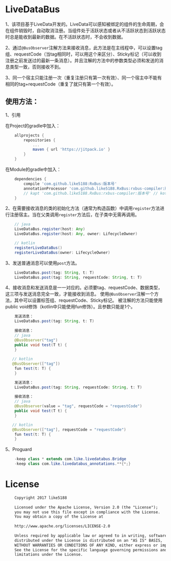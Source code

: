 # LiveDataBus

1、该项目基于LiveData开发的。LiveData可以感知被绑定的组件的生命周期，会在组件销毁时，自动取消注册。当组件处于活跃状态或者从不活跃状态到活跃状态时总是能收到最新的数据。在不活跃状态时，不会收到数据。

2、通过`@BusObserver`注解方法来接收消息，此方法是在主线程中，可以设置tag组、requestCode（当tag相同时，可以用这个来区分）、Sticky标记（可以收到注册之前发送过的最新一条消息）。并且注解的方法中的参数类型必须和发送的消息类型一致，否则接收不到。

3、同一个宿主只能注册一次（重复注册只有第一次有效）、同一个宿主中不能有相同的tag+requestCode（重复了就只有第一个有效）。

## 使用方法：

1、引用

在Project的gradle中加入：
```groovy
    allprojects {
        repositories {
            ...
            maven { url 'https://jitpack.io' }
        }
    }
```
在Module的gradle中加入：
```groovy
    dependencies {
        compile 'com.github.like5188:RxBus:版本号'
        annotationProcessor 'com.github.like5188.RxBus:rxbus-compiler:版本号' // java
        // kapt 'com.github.like5188.RxBus:rxbus-compiler:版本号' // kotlin
    }
```

2、在需要接收消息的类的初始化方法（通常为构造函数）中调用`register`方法进行注册宿主。当在父类调用`register`方法后，在子类中无需再调用。
```java
    // java
    LiveDataBus.register(host: Any)
    LiveDataBus.register(host: Any, owner: LifecycleOwner)

    // kotlin
    registerLiveDataBus()
    registerLiveDataBus(owner: LifecycleOwner)
```

3、发送普通消息可以使用`post`方法。
```java
    LiveDataBus.post(tag: String, t: T)
    LiveDataBus.post(tag: String, requestCode: String, t: T)
```

4、接收消息和发送消息是一一对应的。必须要tag、requestCode、数据类型，这三项与发送消息完全一致，才能接收到消息。
使用`@BusObserver`注解一个方法，其中可以设置标签组、requestCode、Sticky标记。
被注解的方法只能使用public void修饰（kotlin中只能使用fun修饰）。且参数只能是1个。
```java
    发送消息：
    LiveDataBus.post(tag: String, t: T)
    
    接收消息：
    // java
    @BusObserver("tag")
    public void test(T t) {
    }
    
   // kotlin
   @BusObserver(["tag"])
    fun test(t: T) {
    }
```
```java
    发送消息：
    LiveDataBus.post(tag: String, requestCode: String, t: T)
    
    接收消息：
    // java
    @BusObserver(value = "tag", requestCode = "requestCode")
    public void test(T t) {
    }

   // kotlin
   @BusObserver(["tag"], requestCode = "requestCode")
    fun test(t: T) {
    }
```

5、Proguard
```java
    -keep class * extends com.like.livedatabus.Bridge
    -keep class com.like.livedatabus_annotations.**{*;}
```

# License
```xml
    Copyright 2017 like5188
    
    Licensed under the Apache License, Version 2.0 (the "License");
    you may not use this file except in compliance with the License.
    You may obtain a copy of the License at
    
    http://www.apache.org/licenses/LICENSE-2.0
    
    Unless required by applicable law or agreed to in writing, software
    distributed under the License is distributed on an "AS IS" BASIS,
    WITHOUT WARRANTIES OR CONDITIONS OF ANY KIND, either express or implied.
    See the License for the specific language governing permissions and
    limitations under the License.
